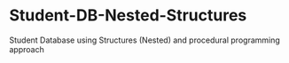 # Student-DB-Nested-Structures
Student Database using Structures (Nested) and procedural programming approach
